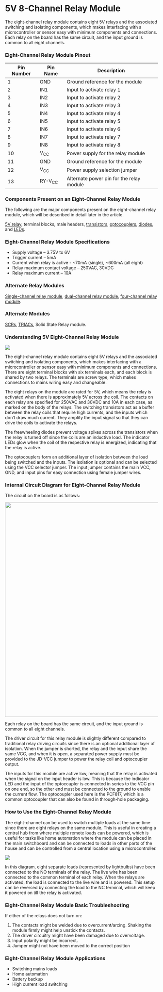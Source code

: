 # 5V 8-Channel Relay Module

The eight-channel relay module contains eight 5V relays and the associated switching and isolating components, which makes interfacing with a microcontroller or sensor easy with minimum components and connections. Each relay on the board has the same circuit, and the input ground is common to all eight channels.

### **Eight-Channel Relay Module Pinout**

| **Pin Number** | **Pin Name** | **Description** |
| --- | --- | --- |
| 1   | GND | Ground reference for the module |
| 2   | IN1 | Input to activate relay 1 |
| 3   | IN2 | Input to activate relay 2 |
| 4   | IN3 | Input to activate relay 3 |
| 5   | IN4 | Input to activate relay 4 |
| 6   | IN5 | Input to activate relay 5 |
| 7   | IN6 | Input to activate relay 6 |
| 8   | IN7 | Input to activate relay 7 |
| 9   | IN8 | Input to activate relay 8 |
| 10  | V<sub>CC</sub> | Power supply for the relay module |
| 11  | GND | Ground reference for the module |
| 12  | V<sub>CC</sub> | Power supply selection jumper |
| 13  | RY-V<sub>CC</sub> | Alternate power pin for the relay module |

### **Components Present on an Eight-Channel Relay Module**

The following are the major components present on the eight-channel relay module, which will be described in detail later in the article.

[5V relay](https://components101.com/5v-relay-pinout-working-datasheet), terminal blocks, male headers, [transistors](https://components101.com/transistors), [optocouplers](https://components101.com/optocouplers), [diodes](https://components101.com/diodes), and [LEDs](https://components101.com/tags/led).

### **Eight-Channel Relay Module Specifications**

- Supply voltage – 3.75V to 6V
- Trigger current – 5mA
- Current when relay is active - ~70mA (single), ~600mA (all eight)
- Relay maximum contact voltage – 250VAC, 30VDC
- Relay maximum current – 10A

### **Alternate Relay Modules**

[Single-channel relay module](https://components101.com/switches/5v-single-channel-relay-module-pinout-features-applications-working-datasheet), [dual-channel relay module](https://components101.com/switches/5v-dual-channel-relay-module-pinout-features-applications-working-datasheet), [four-channel relay module](https://components101.com/switches/5v-four-channel-relay-module-pinout-features-applications-working-datasheet).

### **Alternate Modules**

[SCRs](https://components101.com/tags/scr), [TRIACs](https://components101.com/triacs), Solid State Relay module.

### **Understanding 5V Eight-Channel Relay Module**

![](https://components101.com/sites/default/files/inline-images/Eight-Channel-Relay-Module.jpg)

The eight-channel relay module contains eight 5V relays and the associated switching and isolating components, which makes interfacing with a microcontroller or sensor easy with minimum components and connections. There are eight terminal blocks with six terminals each, and each block is shared by two relays. The terminals are screw type, which makes connections to mains wiring easy and changeable.

The eight relays on the module are rated for 5V, which means the relay is activated when there is approximately 5V across the coil. The contacts on each relay are specified for 250VAC and 30VDC and 10A in each case, as marked on the body of the relays. The switching transistors act as a buffer between the relay coils that require high currents, and the inputs which don’t draw much current. They amplify the input signal so that they can drive the coils to activate the relays.

The freewheeling diodes prevent voltage spikes across the transistors when the relay is turned off since the coils are an inductive load. The indicator LEDs glow when the coil of the respective relay is energized, indicating that the relay is active.

The optocouplers form an additional layer of isolation between the load being switched and the inputs. The isolation is optional and can be selected using the VCC selector jumper. The input jumper contains the main V­CC, GND, and input pins for easy connection using female jumper wires.

### **Internal Circuit Diagram for Eight-Channel Relay Module**

The circuit on the board is as follows:

<img src="https://components101.com/sites/default/files/inline-images/Eight-Channel-Relay-Module-Circuit-Diagram.jpg" alt="" width="709" height="708" class="jop-noMdConv">

Each relay on the board has the same circuit, and the input ground is common to all eight channels.

The driver circuit for this relay module is slightly different compared to traditional relay driving circuits since there is an optional additional layer of isolation. When the jumper is shorted, the relay and the input share the same VCC, and when it is open, a separated power supply must be provided to the JD-VCC jumper to power the relay coil and optocoupler output.

The inputs for this module are active low, meaning that the relay is activated when the signal on the input header is low. This is because the indicator LED and the input of the optocoupler is connected in series to the VCC pin on one end, so the other end must be connected to the ground to enable the current flow. The optocoupler used here is the PCF817, which is a common optocoupler that can also be found in through-hole packaging.

### **How to Use the Eight-Channel Relay Module**

The eight-channel can be used to switch multiple loads at the same time since there are eight relays on the same module. This is useful in creating a central hub from where multiple remote loads can be powered, which is useful for tasks like home automation where the module can be placed in the main switchboard and can be connected to loads in other parts of the house and can be controlled from a central location using a microcontroller.

![](https://components101.com/sites/default/files/inline-images/8-Channel-Relay-Module-Application-Circuit.png)

In this diagram, eight separate loads (represented by lightbulbs) have been connected to the NO terminals of the relay. The live wire has been connected to the common terminal of each relay. When the relays are activated, the load is connected to the live wire and is powered. This setup can be reversed by connecting the load to the NC terminal, which will keep it powered on till the relay is activated.

### **Eight-Channel Relay Module Basic Troubleshooting**

If either of the relays does not turn on:

1.  The contacts might be welded due to overcurrent/arcing. Shaking the module firmly might help unstick the contacts.
2.  The driver circuitry might have been damaged due to overvoltage.
3.  Input polarity might be incorrect.
4.  Jumper might not have been moved to the correct position

### **Eight-Channel Relay Module Applications**

- Switching mains loads
- Home automation
- Battery backup
- High current load switching